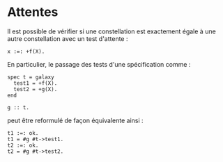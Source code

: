 # Attentes

Il est possible de vérifier si une constellation est exactement
égale à une autre constellation avec un test d'attente :

```
x :=: +f(X).
```

En particulier, le passage des tests d'une spécification comme :

```
spec t = galaxy
  test1 = +f(X).
  test2 = +g(X).
end

g :: t.
```

peut être reformulé de façon équivalente ainsi :

```
t1 :=: ok.
t1 = #g #t->test1.
t2 :=: ok.
t2 = #g #t->test2.
```
